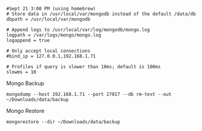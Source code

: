     #Sept 21 3:00 PM (using homebrew)
    # Store data in /usr/local/var/mongodb instead of the default /data/db
    dbpath = /usr/local/var/mongodb
    
    # Append logs to /usr/local/var/log/mongodb/mongo.log
    logpath = /var/logs/mongo/mongo.log
    logappend = true
    
    # Only accept local connections
    #bind_ip = 127.0.0.1,192.168.1.71
    
    # Profiles if query is slower than 10ms; default is 100ms
    slowms = 10


Mongo Backup

    mongodump --host 192.168.1.71 --port 27017 --db rm-test --out ~/Downloads/data/backup
    
Mongo Restore
    
    mongorestore --dir ~/Downloads/data/backup